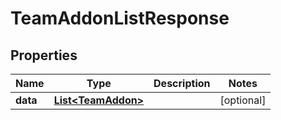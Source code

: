 

# TeamAddonListResponse


## Properties

Name | Type | Description | Notes
------------ | ------------- | ------------- | -------------
**data** | [**List&lt;TeamAddon&gt;**](TeamAddon.md) |  |  [optional]



